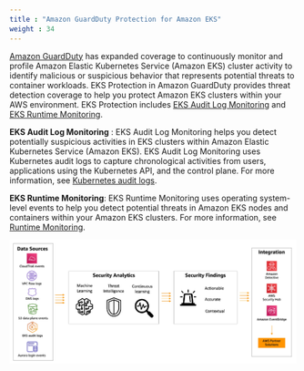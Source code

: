 ```yaml
---
title : "Amazon GuardDuty Protection for Amazon EKS"
weight : 34
---
```



[Amazon GuardDuty](https://aws.amazon.com/guardduty/) has expanded coverage to continuously monitor and profile Amazon Elastic Kubernetes Service (Amazon EKS) cluster activity to identify malicious or suspicious behavior that represents potential threats to container workloads. EKS Protection in Amazon GuardDuty provides threat detection coverage to help you protect Amazon EKS clusters within your AWS environment. EKS Protection includes [EKS Audit Log Monitoring](https://aws.amazon.com/about-aws/whats-new/2022/01/amazon-guardduty-elastic-kubernetes-service-clusters/) and [EKS Runtime Monitoring](https://aws.amazon.com/blogs/aws/amazon-guardduty-now-supports-amazon-eks-runtime-monitoring/).

**EKS Audit Log Monitoring** : EKS Audit Log Monitoring helps you detect potentially suspicious activities in EKS clusters within Amazon Elastic Kubernetes Service (Amazon EKS). EKS Audit Log Monitoring uses Kubernetes audit logs to capture chronological activities from users, applications using the Kubernetes API, and the control plane. For more information, see [Kubernetes audit logs](https://docs.aws.amazon.com/guardduty/latest/ug/features-kubernetes-protection.html#guardduty_k8s-audit-logs).


**EKS Runtime Monitoring**: EKS Runtime Monitoring uses operating system-level events to help you detect potential threats in Amazon EKS nodes and containers within your Amazon EKS clusters. For more information, see [Runtime Monitoring](https://docs.aws.amazon.com/guardduty/latest/ug/features-kubernetes-protection.html#guardduty_runtime-monitoring).


![GuardDuty Architecture](/static/images/detective-controls/2023-guardduty-1-diagram.jpg)

